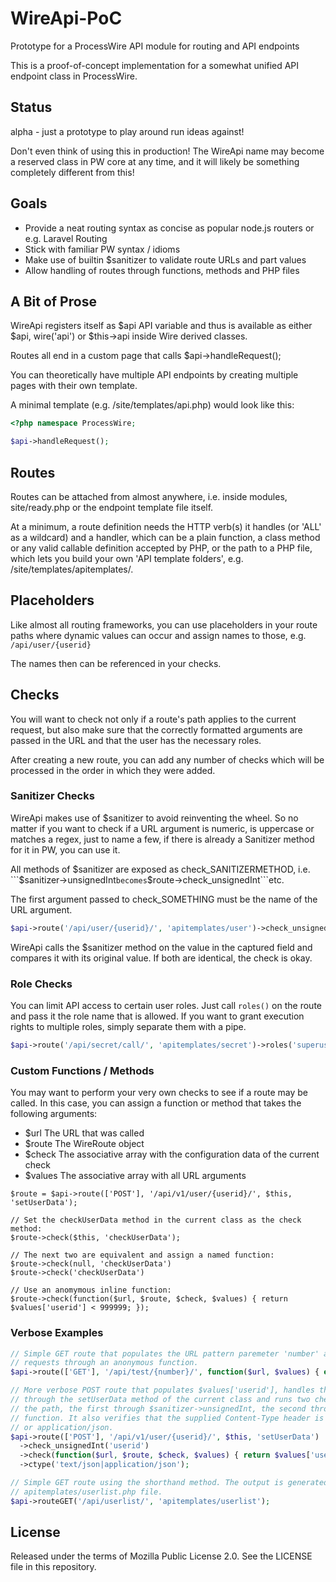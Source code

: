# WireApi-PoC
Prototype for a ProcessWire API module for routing and API endpoints

This is a proof-of-concept implementation for a somewhat unified API endpoint class in ProcessWire.

## Status

alpha - just a prototype to play around run ideas against!

Don't even think of using this in production! The WireApi name may become a reserved class in
PW core at any time, and it will likely be something completely different from this!

## Goals
- Provide a neat routing syntax as concise as popular node.js routers or e.g. Laravel Routing
- Stick with familiar PW syntax / idioms
- Make use of builtin $sanitizer to validate route URLs and part values
- Allow handling of routes through functions, methods and PHP files


## A Bit of Prose
WireApi registers itself as $api API variable and thus is available as either $api,
wire('api') or $this->api inside Wire derived classes.

Routes all end in a custom page that calls $api->handleRequest();

You can theoretically have multiple API endpoints by creating multiple pages with
their own template.

A minimal template (e.g. /site/templates/api.php) would look like this:
```php
<?php namespace ProcessWire;

$api->handleRequest();
```

## Routes
Routes can be attached from almost anywhere, i.e. inside modules, site/ready.php
or the endpoint template file itself.

At a minimum, a route definition needs the HTTP verb(s) it handles (or 'ALL' as a
wildcard) and a handler, which can be a plain function, a class method or any valid
callable definition accepted by PHP, or the path to a PHP file, which lets you build
your own 'API template folders', e.g. /site/templates/apitemplates/.

## Placeholders

Like almost all routing frameworks, you can use placeholders in your route paths
where dynamic values can occur and assign names to those, e.g.
```/api/user/{userid}```

The names then can be referenced in your checks.

## Checks

You will want to check not only if a route's path applies to the current request,
but also make sure that the correctly formatted arguments are passed in the URL
and that the user has the necessary roles.

After creating a new route, you can add any number of checks which will be
processed in the order in which they were added.

### Sanitizer Checks

WireApi makes use of $sanitizer to avoid reinventing the wheel. So no matter if you
want to check if a URL argument is numeric, is uppercase or matches a regex, just to
name a few, if there is already a Sanitizer method for it in PW, you can use it.

All methods of $sanitizer are exposed as check_SANITIZERMETHOD, i.e.
```$sanitizer->unsignedInt``` becomes ```$route->check_unsignedInt```etc.

The first argument passed to check_SOMETHING must be the name of the URL argument.

```php
$api->route('/api/user/{userid}/', 'apitemplates/user')->check_unsignedInt('userid');
```

WireApi calls the $sanitizer method on the value in the captured field and compares
it with its original value. If both are identical, the check is okay.

### Role Checks

You can limit API access to certain user roles. Just call ```roles()``` on the route
and pass it the role name that is allowed. If you want to grant execution rights to
multiple roles, simply separate them with a pipe.

```php
$api->route('/api/secret/call/', 'apitemplates/secret')->roles('superuser|guest');
```

### Custom Functions / Methods

You may want to perform your very own checks to see if a route may be called.
In this case, you can assign a function or method that takes the following
arguments:

- $url The URL that was called
- $route The WireRoute object
- $check The associative array with the configuration data of the current check
- $values The associative array with all URL arguments

```
$route = $api->route(['POST'], '/api/v1/user/{userid}/', $this, 'setUserData');

// Set the checkUserData method in the current class as the check method:
$route->check($this, 'checkUserData');

// The next two are equivalent and assign a named function:
$route->check(null, 'checkUserData')
$route->check('checkUserData')

// Use an anomymous inline function:
$route->check(function($url, $route, $check, $values) { return $values['userid'] < 999999; });
```

### Verbose Examples
```PHP
// Simple GET route that populates the URL pattern paremeter 'number' and handles
// requests through an anonymous function.
$api->route(['GET'], '/api/test/{number}/', function($url, $values) { echo json_encode(['number' => $value['number']]); });

// More verbose POST route that populates $values['userid'], handles the request
// through the setUserData method of the current class and runs two checks to validate
// the path, the first through $sanitizer->unsignedInt, the second through a user defined
// function. It also verifies that the supplied Content-Type header is either text/json
// or application/json.
$api->route(['POST'], '/api/v1/user/{userid}/', $this, 'setUserData')
  ->check_unsignedInt('userid')
  ->check(function($url, $route, $check, $values) { return $values['userid'] < 999999; })
  ->ctype('text/json|application/json');

// Simple GET route using the shorthand method. The output is generated by rendering the
// apitemplates/userlist.php file.
$api->routeGET('/api/userlist/', 'apitemplates/userlist');
```

## License
Released under the terms of Mozilla Public License 2.0. See the LICENSE file in this repository.
